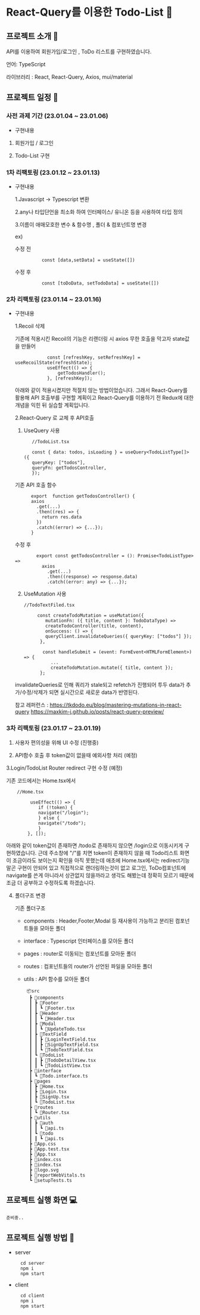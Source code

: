 # React-Query를 이용한 Todo-List 🧾

## 프로젝트 소개 📖

API를 이용하여 회원가입/로그인 , ToDo 리스트를 구현하였습니다.

언어: TypeScript

라이브러리 : React, React-Query, Axios, mui/material

## 프로젝트 일정 📆

### 사전 과제 기간 (23.01.04 ~ 23.01.06)

- 구현내용

1. 회원가입 / 로그인

2. Todo-List 구현

### 1차 리팩토링 (23.01.12 ~ 23.01.13)

- 구현내용

  1.Javascript -> Typescript 변환

  2.any나 타입단언을 최소화 하여 인터페이스/ 유니온 등을 사용하여 타입 정의

  3.이름이 애매모호한 변수 & 함수명 , 폴더 & 컴포넌트명 변경

  ex)

  수정 전

                const [data,setData] = useState([])

  수정 후

                const [toDoData, setTodoData] = useState([])

### 2차 리팩토링 (23.01.14 ~ 23.01.16)

- 구현내용

  1.Recoil 삭제

  기존에 적용시킨 Recoil의 기능은 리랜더링 시 axios 무한 호출을 막고자 state값을 만들어

                  const [refreshKey, setRefreshKey] = useRecoilState(refreshState);
                  useEffect(() => {
                      getTodosHandler();
                  }, [refreshKey]);

  아래와 같이 적용시켰지만 적절치 않는 방법이었습니다. 그래서 React-Query를 활용해 API 호출부를 구현할 계획이고 React-Query를 이용하기 전 Redux에 대한 개념을 익힌 뒤 실습할 계획입니다.

  2.React-Query 로 교체 후 API호출

  1.  UseQuery 사용

             //TodoList.tsx

             const { data: todos, isLoading } = useQuery<TodoListType[]>({
             queryKey: ["todos"],
             queryFn: getTodosController,
             });

  기존 API 호출 함수

            export  function getTodosController() {
            axios
              .get(...)
              .then((res) => {
                return res.data
              })
              .catch((error) => {...});
            }

  수정 후

              export const getTodosController = (): Promise<TodoListType> =>
                axios
                  .get(...)
                  .then((response) => response.data)
                  .catch((error: any) => {...});

  2.  UseMutation 사용

          //TodoTextFiled.tsx

               const createTodoMutation = useMutation({
                  mutationFn: ({ title, content }: TodoDataType) =>
                  createTodoController(title, content),
                  onSuccess: () => {
                  queryClient.invalidateQueries({ queryKey: ["todos"] });
                },

                 const handleSubmit = (event: FormEvent<HTMLFormElement>) => {
                    ...
                    createTodoMutation.mutate({ title, content });
                };

  invalidateQueries로 인해 쿼리가 stale되고 refetch가 진행되어 투두 data가 추가/수정/삭제가 되면 실시간으로 새로운 data가 반영된다.

  참고 레퍼런스 : https://tkdodo.eu/blog/mastering-mutations-in-react-query
  https://maxkim-j.github.io/posts/react-query-preview/

### 3차 리팩토링 (23.01.17 ~ 23.01.19)

1. 사용자 편의성을 위해 UI 수정 (진행중)

2. API함수 호출 후 token값이 없을때 예외사항 처리 (예정)

3.Login/TodoList Router redirect 구현 수정 (예정)

기존 코드에서는 Home.tsx에서

        //Home.tsx

             useEffect(() => {
                if (!token) {
                navigate("/login");
                } else {
                navigate("/todo");
                }
            }, []);

아래와 같이 token값이 존재하면 /todo로 존재하지 않으면 /login으로 이동시키게 구현하였습니다.
근데 주소창에 "/"를 치면 token이 존재하지 않을 때 Todo리스트 화면이 조금이라도 보이는지 확인을 아직 못했는데 애초에
Home.tsx에서는 redirect기능말곤 구현이 안되어 있고 직접적으로 랜더링하는것이 없고 로그인, ToDo컴포넌트에 navigate를 쓴게 아니라서 상관없지 않을까라고 생각도 해봤는데 정확히 모르기 때문에 조금 더 공부하고 수정하도록 하겠습니다.

4.  폴더구조 변경

    기존 폴더구조

    - components : Header,Footer,Modal 등 재사용이 가능하고 분리된 컴포넌트들을 모아둔 폴더

    - interface : Typescript 인터페이스를 모아둔 폴더

    - pages : router로 이동되는 컴포넌트를 모아둔 폴더

    - routes : 컴포넌트들의 router가 선언된 파일을 모아둔 폴더

    - utils : API 함수를 모아둔 폴더

           📦src
            ┣ 📂components
            ┃ ┣ 📂Footer
            ┃ ┃ ┗ 📜Footer.tsx
            ┃ ┣ 📂Header
            ┃ ┃ ┗ 📜Header.tsx
            ┃ ┣ 📂Modal
            ┃ ┃ ┗ 📜UpdateTodo.tsx
            ┃ ┣ 📂TextField
            ┃ ┃ ┣ 📜LoginTextField.tsx
            ┃ ┃ ┣ 📜SignUpTextField.tsx
            ┃ ┃ ┗ 📜TodoTextField.tsx
            ┃ ┗ 📂TodoList
            ┃ ┃ ┣ 📜TodoDetailView.tsx
            ┃ ┃ ┗ 📜TodoListView.tsx
            ┣ 📂interface
            ┃ ┗ 📜Todo.interface.ts
            ┣ 📂pages
            ┃ ┣ 📜Home.tsx
            ┃ ┣ 📜Login.tsx
            ┃ ┣ 📜SignUp.tsx
            ┃ ┗ 📜TodoList.tsx
            ┣ 📂routes
            ┃ ┗ 📜Router.tsx
            ┣ 📂utils
            ┃ ┣ 📂auth
            ┃ ┃ ┗ 📜api.ts
            ┃ ┗ 📂todo
            ┃ ┃ ┗ 📜api.ts
            ┣ 📜App.css
            ┣ 📜App.test.tsx
            ┣ 📜App.tsx
            ┣ 📜index.css
            ┣ 📜index.tsx
            ┣ 📜logo.svg
            ┣ 📜reportWebVitals.ts
            ┗ 📜setupTests.ts

## 프로젝트 실행 화면 💻

    준비중..

## 프로젝트 실행 방법 🔑

- server

        cd server
        npm i
        npm start

- client

        cd client
        npm i
        npm start
